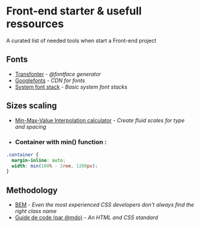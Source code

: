 # Front-end starter & usefull ressources
A curated list of needed tools when start a Front-end project

## Fonts

* [Transfonter](https://transfonter.org/) - _@fontface generator_
* [Googlefonts](https://fonts.google.com/) - _CDN for fonts_
* [System font stack](https://systemfontstack.com) - _Basic system font stacks_

## Sizes scaling

* [Min-Max-Value Interpolation calculator](https://min-max-calculator.9elements.com/) - _Create fluid scales for type and spacing_
* ### Container with min() function :
```css
.container {
  margin-inline: auto;
  width: min(100% - 2rem, 1200px);
}
```

## Methodology

* [BEM](https://9elements.com/bem-cheat-sheet/) - _Even the most experienced CSS developers don't always find the right class name_
* [Guide de code (par @mdo)](http://pixelastic.github.io/code-guide/) - _An HTML and CSS standard_